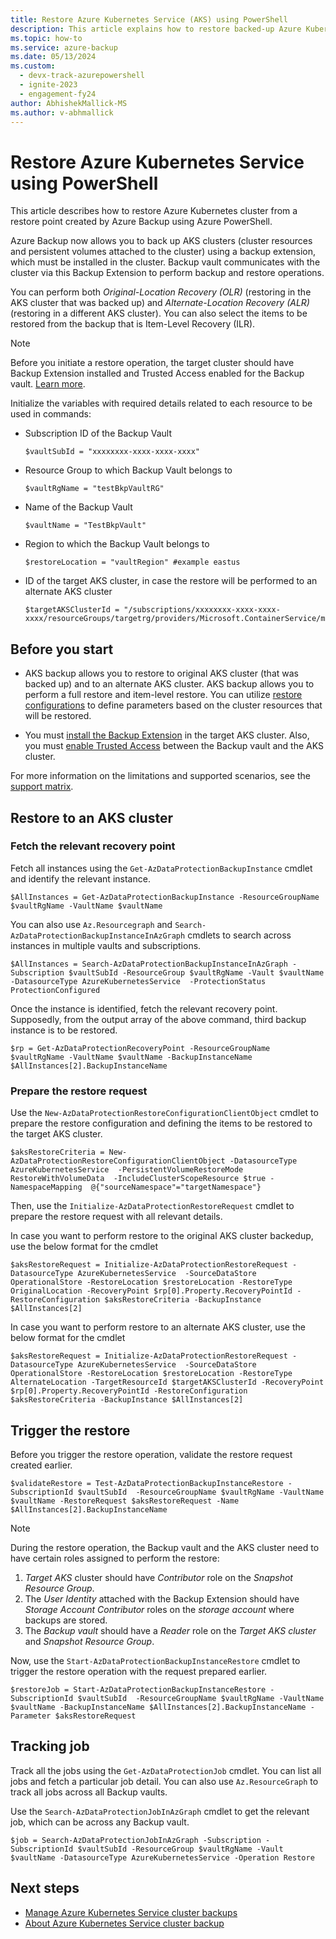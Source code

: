 ```yaml
---
title: Restore Azure Kubernetes Service (AKS) using PowerShell
description: This article explains how to restore backed-up Azure Kubernetes Service (AKS) using Azure PowerShell.
ms.topic: how-to
ms.service: azure-backup
ms.date: 05/13/2024
ms.custom:
  - devx-track-azurepowershell
  - ignite-2023
  - engagement-fy24
author: AbhishekMallick-MS
ms.author: v-abhmallick
---
```


# Restore Azure Kubernetes Service using PowerShell 

This article describes how to restore Azure Kubernetes cluster from a restore point created by Azure Backup using Azure PowerShell.

Azure Backup now allows you to back up AKS clusters (cluster resources and persistent volumes attached to the cluster) using a backup extension, which must be installed in the cluster. Backup vault communicates with the cluster via this Backup Extension to perform backup and restore operations. 

You can perform both *Original-Location Recovery (OLR)* (restoring in the AKS cluster that was backed up) and *Alternate-Location Recovery (ALR)* (restoring in a different AKS cluster). You can also select the items to be restored from the backup that is Item-Level Recovery (ILR).

>[!Note]
>Before you initiate a restore operation, the target cluster should have Backup Extension installed and Trusted Access enabled for the Backup vault. [Learn more](azure-kubernetes-service-cluster-backup-using-powershell.md#prepare-aks-cluster-for-backup).

Initialize the variables with required details related to each resource to be used in commands:

- Subscription ID of the Backup Vault

    ```azurepowershell
    $vaultSubId = "xxxxxxxx-xxxx-xxxx-xxxx"
    ```
- Resource Group to which Backup Vault belongs to

    ```azurepowershell
    $vaultRgName = "testBkpVaultRG"
    ```

- Name of the Backup Vault

    ```azurepowershell
    $vaultName = "TestBkpVault"
    ```
- Region to which the Backup Vault belongs to

    ```azurepowershell
    $restoreLocation = "vaultRegion" #example eastus
    ```

- ID of the target AKS cluster, in case the restore will be performed to an alternate AKS cluster

    ```azurepowershell
    $targetAKSClusterId = "/subscriptions/xxxxxxxx-xxxx-xxxx-xxxx/resourceGroups/targetrg/providers/Microsoft.ContainerService/managedClusters/PSAKSCluster2"
    ```

## Before you start

- AKS backup allows you to restore to original AKS cluster (that was backed up) and to an alternate AKS cluster. AKS backup allows you to perform a full restore and item-level restore. You can utilize [restore configurations](#restore-to-an-aks-cluster) to define parameters based on the cluster resources that will be restored.

- You must [install the Backup Extension](azure-kubernetes-service-cluster-manage-backups.md#install-backup-extension) in the target AKS cluster. Also, you must [enable Trusted Access](azure-kubernetes-service-cluster-manage-backups.md#trusted-access-related-operations) between the Backup vault and the AKS cluster.

For more information on the limitations and supported scenarios, see the [support matrix](azure-kubernetes-service-cluster-backup-support-matrix.md).

## Restore to an AKS cluster 

### Fetch the relevant recovery point

Fetch all instances using the `Get-AzDataProtectionBackupInstance` cmdlet and identify the relevant instance.

```azurepowershell
$AllInstances = Get-AzDataProtectionBackupInstance -ResourceGroupName $vaultRgName -VaultName $vaultName
```

You can also use `Az.Resourcegraph` and `Search-AzDataProtectionBackupInstanceInAzGraph` cmdlets to search across instances in multiple vaults and subscriptions.

```azurepowershell
$AllInstances = Search-AzDataProtectionBackupInstanceInAzGraph -Subscription $vaultSubId -ResourceGroup $vaultRgName -Vault $vaultName -DatasourceType AzureKubernetesService  -ProtectionStatus ProtectionConfigured
```

Once the instance is identified, fetch the relevant recovery point. Supposedly, from the output array of the above command, third backup instance is to be restored.

```azurepowershell
$rp = Get-AzDataProtectionRecoveryPoint -ResourceGroupName $vaultRgName -VaultName $vaultName -BackupInstanceName $AllInstances[2].BackupInstanceName
```

### Prepare the restore request

Use the `New-AzDataProtectionRestoreConfigurationClientObject` cmdlet to prepare the restore configuration and defining the items to be restored to the target AKS cluster.

```azurepowershell
$aksRestoreCriteria = New-AzDataProtectionRestoreConfigurationClientObject -DatasourceType AzureKubernetesService  -PersistentVolumeRestoreMode RestoreWithVolumeData  -IncludeClusterScopeResource $true -NamespaceMapping  @{"sourceNamespace"="targetNamespace"}
```

Then, use the `Initialize-AzDataProtectionRestoreRequest` cmdlet to prepare the restore request with all relevant details.

In case you want to perform restore to the original AKS cluster backedup, use the below format for the cmdlet

```azurepowershell
$aksRestoreRequest = Initialize-AzDataProtectionRestoreRequest -DatasourceType AzureKubernetesService  -SourceDataStore OperationalStore -RestoreLocation $restoreLocation -RestoreType OriginalLocation -RecoveryPoint $rp[0].Property.RecoveryPointId -RestoreConfiguration $aksRestoreCriteria -BackupInstance $AllInstances[2]
```
In case you want to perform restore to an alternate AKS cluster, use the below format for the cmdlet

```azurepowershell
$aksRestoreRequest = Initialize-AzDataProtectionRestoreRequest -DatasourceType AzureKubernetesService  -SourceDataStore OperationalStore -RestoreLocation $restoreLocation -RestoreType AlternateLocation -TargetResourceId $targetAKSClusterId -RecoveryPoint $rp[0].Property.RecoveryPointId -RestoreConfiguration $aksRestoreCriteria -BackupInstance $AllInstances[2]
```

## Trigger the restore

Before you trigger the restore operation, validate the restore request created earlier.

```azurepowershell
$validateRestore = Test-AzDataProtectionBackupInstanceRestore -SubscriptionId $vaultSubId  -ResourceGroupName $vaultRgName -VaultName $vaultName -RestoreRequest $aksRestoreRequest -Name $AllInstances[2].BackupInstanceName
```

>[!Note]
>During the restore operation, the Backup vault and the AKS cluster need to have certain roles assigned to perform the restore:

1. *Target AKS* cluster should have *Contributor* role on the *Snapshot Resource Group*.
2. The *User Identity* attached with the Backup Extension should have *Storage Account Contributor* roles on the *storage account* where backups are stored. 
3. The *Backup vault* should have a *Reader* role on the *Target AKS cluster* and *Snapshot Resource Group*.

Now, use the `Start-AzDataProtectionBackupInstanceRestore` cmdlet to trigger the restore operation with the request prepared earlier.

```azurepowershell
$restoreJob = Start-AzDataProtectionBackupInstanceRestore -SubscriptionId $vaultSubId  -ResourceGroupName $vaultRgName -VaultName $vaultName -BackupInstanceName $AllInstances[2].BackupInstanceName -Parameter $aksRestoreRequest
```

## Tracking job

Track all the jobs using the `Get-AzDataProtectionJob` cmdlet. You can list all jobs and fetch a particular job detail. You can also use `Az.ResourceGraph` to track all jobs across all Backup vaults.

Use the `Search-AzDataProtectionJobInAzGraph` cmdlet to get the relevant job, which can be across any Backup vault.

```azurepowershell
$job = Search-AzDataProtectionJobInAzGraph -Subscription -SubscriptionId $vaultSubId -ResourceGroup $vaultRgName -Vault $vaultName -DatasourceType AzureKubernetesService -Operation Restore
```

## Next steps

- [Manage Azure Kubernetes Service cluster backups](azure-kubernetes-service-cluster-manage-backups.md)
- [About Azure Kubernetes Service cluster backup](azure-kubernetes-service-cluster-backup-concept.md)
